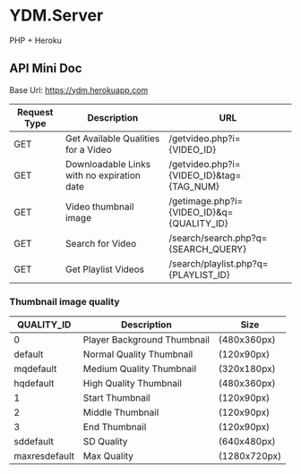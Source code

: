 # YDM.Server

PHP + Heroku

## API Mini Doc

Base Url: https://ydm.herokuapp.com

Request Type | Description | URL 
---- | ------ | ------
GET | Get Available Qualities for a Video | /getvideo.php?i={VIDEO_ID}
GET | Downloadable Links with no expiration date | /getvideo.php?i={VIDEO_ID}&tag={TAG_NUM}
GET | Video thumbnail image | /getimage.php?i={VIDEO_ID}&q={QUALITY_ID}
GET | Search for Video | /search/search.php?q={SEARCH_QUERY}
GET | Get Playlist Videos | /search/playlist.php?q={PLAYLIST_ID}


### Thumbnail image quality

QUALITY_ID | Description | Size
---- | ------ | ------
0 | Player Background Thumbnail | (480x360px)
default | Normal Quality Thumbnail | (120x90px)
mqdefault | Medium Quality Thumbnail | (320x180px)
hqdefault | High Quality Thumbnail | (480x360px)
1 | Start Thumbnail | (120x90px)
2 | Middle Thumbnail | (120x90px)
3 | End Thumbnail | (120x90px)
sddefault | SD Quality | (640x480px)
maxresdefault | Max Quality | (1280x720px)